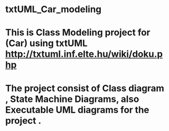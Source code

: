 # txtUML_Car_modeling

# This is Class Modeling project for (Car) using txtUML http://txtuml.inf.elte.hu/wiki/doku.php
# The project consist of Class diagram , State Machine Diagrams, also Executable UML diagrams for the project .
